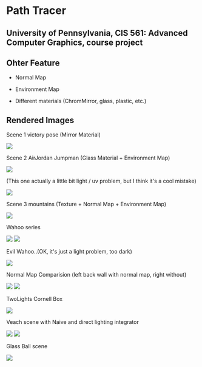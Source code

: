 Path Tracer
======================

University of Pennsylvania, CIS 561: Advanced Computer Graphics, course project
------------


Ohter Feature
------------

- Normal Map

- Environment Map 

- Different materials (ChromMirror, glass, plastic, etc.)


Rendered Images
------------

Scene 1 victory pose (Mirror Material)

![](./53_900MIS_5recur.png) 



Scene 2 AirJordan Jumpman (Glass Material + Environment Map)

![](./63_4.png)

(This one actually a little bit light / uv problem, but I think it's a cool mistake)

![](./63.png)



Scene 3 mountains (Texture + Normal Map + Environment Map)

![](./66.png)



Wahoo series

![](./55_2.png)  ![](./55.png)


Evil Wahoo..(OK, it's just a light problem, too dark)

![](./54_uvProblem.png)



Normal Map Comparision (left back wall with normal map, right without)

![](./57_100MISWithNormalMap.png)  ![](./57_100MIS.png)



TwoLights Cornell Box

![](./52_5Recursion.png)



Veach scene with Naive and direct lighting integrator

![](./5_900Naive_Veach.png)   ![](./5_900Direct_Veach.png) 


Glass Ball scene

![](./64_eta_1.5.png.png)





